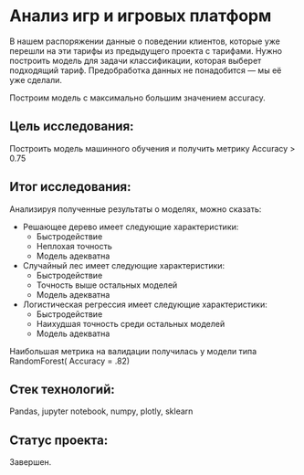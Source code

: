 # Анализ игр и игровых платформ

В нашем распоряжении данные о поведении клиентов, которые уже перешли на эти тарифы из предыдущего проекта с тарифами. Нужно построить модель для задачи классификации, которая выберет подходящий тариф. Предобработка данных не понадобится — мы её уже сделали.

Построим модель с максимально большим значением accuracy.

## Цель исследования:

Построить модель машинного обучения и получить метрику Accuracy > 0.75

## Итог исследования:

Анализируя полученные результаты о моделях, можно сказать:
- Решающее дерево имеет следующие характеристики:
     - Быстродействие
     - Неплохая точность
     - Модель адекватна
- Случайный лес имеет следующие характеристики:
     - Быстродействие
     - Точность выше остальных моделей
     - Модель адекватна
- Логистическая регрессия имеет следующие характеристики:
     - Быстродействие
     - Наихудшая точность среди остальных моделей
     - Модель адекватна

Наибольшая метрика на валидации получилась у модели типа RandomForest( Accuracy = .82)

## Стек технологий:

Pandas, jupyter notebook, numpy, plotly, sklearn

## Статус проекта:

Завершен.
